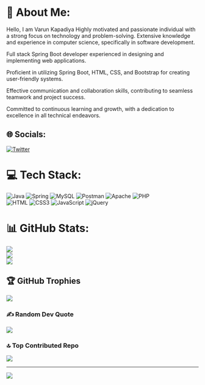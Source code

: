 # 💫 About Me:
Hello, I am Varun Kapadiya Highly motivated and passionate individual with a strong focus on technology and problem-solving.
Extensive knowledge and experience in computer science, specifically in software development. <br>

Full stack Spring Boot developer experienced in designing and implementing web applications.<br>

Proficient in utilizing Spring Boot, HTML, CSS, and Bootstrap for creating user-friendly systems.<br>

Effective communication and collaboration skills, contributing to seamless teamwork and project success.<br>

Committed to continuous learning and growth, with a dedication to excellence in all technical endeavors.



## 🌐 Socials:
[![Twitter](https://img.shields.io/badge/Twitter-%231DA1F2.svg?logo=Twitter&logoColor=white)](https://twitter.com/Kapadiyavarun) 

# 💻 Tech Stack:
![Java](https://img.shields.io/badge/java-%23ED8B00.svg?style=for-the-badge&logo=java&logoColor=white) 
![Spring](https://img.shields.io/badge/spring-%236DB33F.svg?style=for-the-badge&logo=spring&logoColor=white) 
![MySQL](https://img.shields.io/badge/mysql-%2300f.svg?style=for-the-badge&logo=mysql&logoColor=white) 
![Postman](https://img.shields.io/badge/Postman-FF6C37?style=for-the-badge&logo=postman&logoColor=white) 
![Apache](https://img.shields.io/badge/apache-%23D42029.svg?style=for-the-badge&logo=apache&logoColor=white)
![PHP](https://img.shields.io/badge/php-%23777BB4.svg?style=for-the-badge&logo=php&logoColor=white)  
![HTML](https://img.shields.io/badge/html-%2300f.svg?style=for-the-badge&logo=html&logoColor=white)
![CSS3](https://img.shields.io/badge/css3-%231572B6.svg?style=for-the-badge&logo=css3&logoColor=white) 
![JavaScript](https://img.shields.io/badge/javascript-%23323330.svg?style=for-the-badge&logo=javascript&logoColor=%23F7DF1E) 
![jQuery](https://img.shields.io/badge/jquery-%230769AD.svg?style=for-the-badge&logo=jquery&logoColor=white) 

# 📊 GitHub Stats:
![](https://github-readme-stats.vercel.app/api?username=varun-kapadiya&theme=dark&hide_border=false&include_all_commits=true&count_private=true)<br/>
![](https://github-readme-streak-stats.herokuapp.com/?user=varun-kapadiya&theme=dark&hide_border=false)<br/>
![](https://github-readme-stats.vercel.app/api/top-langs/?username=varun-kapadiya&theme=dark&hide_border=false&include_all_commits=true&count_private=true&layout=compact)

## 🏆 GitHub Trophies
![](https://github-profile-trophy.vercel.app/?username=varun-kapadiya&theme=radical&no-frame=false&no-bg=false&margin-w=4)

### ✍️ Random Dev Quote
![](https://quotes-github-readme.vercel.app/api?type=horizontal&theme=radical)

### 🔝 Top Contributed Repo
![](https://github-contributor-stats.vercel.app/api?username=varun-kapadiya&limit=5&theme=dark&combine_all_yearly_contributions=true)

---
[![](https://visitcount.itsvg.in/api?id=varun-kapadiya&icon=0&color=0)](https://visitcount.itsvg.in)

<!-- Proudly created with GPRM ( https://gprm.itsvg.in ) -->
